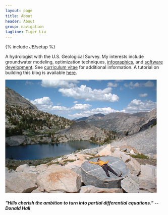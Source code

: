 ```yaml
---
layout: page
title: About
header: About
group: navigation
tagline: Tiger Liu
---
```

{% include JB/setup %}

A hydrologist with the U.S. Geological Survey.
My interests include groundwater modeling, optimization techniques,
[infographics](/art/2012/05/31/infographics/), and
[software development](https://github.com/popstrider).
See [curriculum vitae](/cv.html) for
additional information. A tutorial on building this blog is available
[here](/lessons/2012/05/30/jekyll-build-on-windows/).

![center](/figs/tower.jpg)
##### "Hills cherish the ambition to turn into partial differential equations." --Donald Hall

